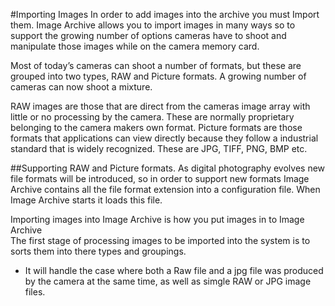 #Importing Images
In order to add images into the archive you must Import them.  Image Archive allows you to import images in many ways so to support the growing number of options cameras have to shoot and manipulate those images while on the camera memory card.

Most of today’s cameras can shoot a number of formats, but these are grouped into two types,  RAW and Picture formats. A growing number of cameras can now shoot a mixture. 

RAW images are those that are direct from the cameras image array with little or no processing by the camera. These are normally proprietary belonging to the camera makers own format.
Picture formats are those formats that applications can view directly because they follow a industrial standard that is widely recognized. These are JPG, TIFF, PNG, BMP etc.

##Supporting RAW and Picture formats.
As digital photography evolves new file formats will be introduced, so in order to support new formats Image Archive contains all the file format extension into a configuration file. When Image Archive starts it loads this file. 

Importing images into Image Archive is how you put images in to Image Archive  
The first stage of processing images to be imported into the system is to sorts them into there types and groupings.

 * It will handle the case where both a Raw file and a jpg file was produced by the camera at the same time, as well as simgle RAW or JPG image files.


